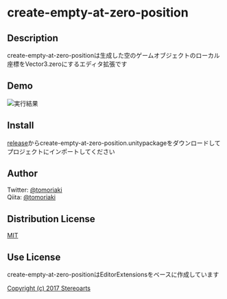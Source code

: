# create-empty-at-zero-position

## Description

create-empty-at-zero-positionは生成した空のゲームオブジェクトのローカル座標をVector3.zeroにするエディタ拡張です

## Demo

![実行結果](https://github.com/tomoriaki/create-empty-at-zero-position/blob/readme_images/Images/ss1.gif)

## Install

[release](https://github.com/tomoriaki/create-empty-at-zero-position/releases)からcreate-empty-at-zero-position.unitypackageをダウンロードしてプロジェクトにインポートしてください

## Author

Twitter: [@tomoriaki](https://twitter.com/tomoriaki)  
Qiita: [@tomoriaki](https://qiita.com/tomoriaki)

## Distribution License

[MIT](https://github.com/tomoriaki/create-empty-at-zero-position/blob/master/LICENSE)

## Use License

create-empty-at-zero-positionはEditorExtensionsをベースに作成しています

[Copyright (c) 2017 Stereoarts](https://github.com/Stereoarts/EditorExtensions)
